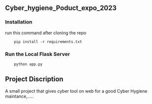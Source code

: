 ## Cyber_hygiene_Poduct_expo_2023

### Installation

run this command after cloning the repo

        pip install -r requirements.txt

### Run the Local Flask Server

        python app.py

## Project Discription

A small project that gives cyber tool on web for a good Cyber Hygiene maintance,.....




